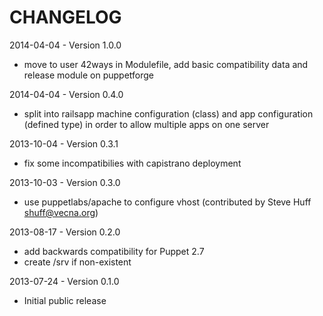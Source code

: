 CHANGELOG
=========

2014-04-04 - Version 1.0.0

- move to user 42ways in Modulefile, add basic compatibility data and release module on puppetforge

2014-04-04 - Version 0.4.0

- split into railsapp machine configuration (class) and app configuration (defined type) in order to allow multiple apps on one server

2013-10-04 - Version 0.3.1

- fix some incompatibilies with capistrano deployment

2013-10-03 - Version 0.3.0

- use puppetlabs/apache to configure vhost (contributed by Steve Huff <shuff@vecna.org>)

2013-08-17 - Version 0.2.0

- add backwards compatibility for Puppet 2.7
- create /srv if non-existent

2013-07-24 - Version 0.1.0

- Initial public release
